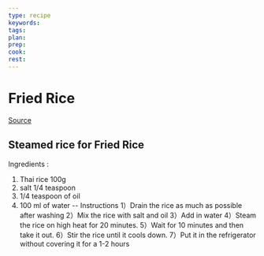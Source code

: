 ```yaml
---
type: recipe
keywords:
tags:
plan:
prep:
cook:
rest:
---
```


# Fried Rice

[Source](https://www.youtube.com/watch?v=pgkOLQCMKas&t=304s)

Steamed rice for Fried Rice
---------------------------------------------

Ingredients :

1. Thai rice 100g
2. salt 1/4 teaspoon
3. 1/4 teaspoon of oil
4. 100 ml of water
--
Instructions
1）Drain the rice as much as possible after washing
2）Mix the rice with salt and oil
3）Add in water
4）Steam the rice on high heat for 20 minutes.
5）Wait for 10 minutes and then take it out.
6）Stir the rice until it cools down.
7）Put it in the refrigerator without covering it for a 1-2 hours
